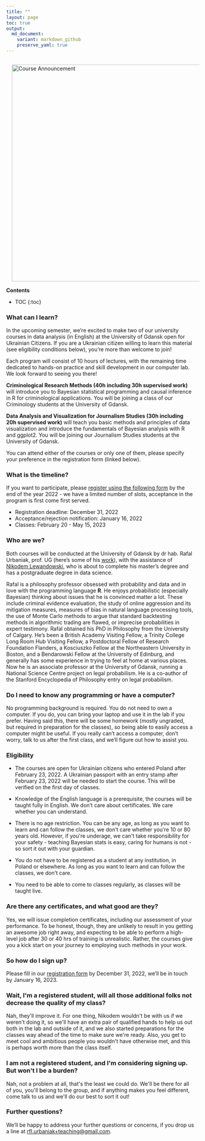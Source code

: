 ```yaml
---
title: ""
layout: page
toc: true
output:
  md_document:
    variant: markdown_github
    preserve_yaml: true
---
```



<img src="https://rfl-urbaniak.github.io/teaching//images/finalFinal.jpg" alt="Course Announcement" width="580" style="float: left; padding: 15px 15px 15px 15px;"/>



**Contents**
* TOC
{:toc}




### What can I learn?

In the upcoming semester, we’re excited to make two of our university courses in data analysis (in English) at the University of Gdansk open for Ukrainian Citizens. If you are a Ukrainian citizen willing to learn this material (see eligibility conditions below), you’re more than welcome to join! 

Each program will consist of 10 hours of lectures, with the remaining time dedicated to hands-on practice and skill development in our computer lab. We look forward to seeing you there!


**Criminological Research Methods (40h including 30h supervised work)**  will introduce you to  Bayesian statistical programming and causal inference in R for criminological applications. You will be joining a class of our Criminology students at the University of Gdansk.

**Data Analysis and Visualization for Journalism Studies (30h including 20h supervised work)** will teach you basic methods and principles of data visualization and introduce the fundamentals of Bayesian analysis with R and ggplot2.  You will be joining our Journalism Studies students at the University of Gdansk. 

You can attend either of the courses or only one of them, please specify your preference in the registration form (linked below). 


### What is the timeline?

If you want to participate, please [register using the following form](https://forms.gle/3Ru5vwe1Fs3tJpyD9) by the end of the year 2022 - we have a limited number of slots, acceptance in the program is first come first served.

- Registration deadline: December 31, 2022
- Acceptance/rejection notification: January 16, 2022
- Classes: February 20 - May 15, 2023 

### Who are we?

Both courses will be conducted at the University of Gdansk by dr hab. Rafal Urbaniak, prof. UG (here’s some of his [work](https://ug.academia.edu/Rafa%C5%82Urbaniak)), with the assistance of 
[Nikodem Lewandowski](https://niklewa.github.io), who is about to complete his master’s degree and has a postgraduate degree in data science.

Rafal is a philosophy professor obsessed with probability and data and in love with the programming language **R**. He enjoys probabilistic 
(especially Bayesian) thinking about issues that he is convinced matter a lot. These include criminal evidence evaluation, the study of online aggression and its mitigation measures, measures of bias in natural language processing tools, the use of Monte Carlo methods to argue that standard backtesting methods in algorithmic trading are flawed, or imprecise probabilities in expert testimony. Rafal obtained his PhD in Philosophy from the University of Calgary. He’s been a British Academy Visiting Fellow, a Trinity College Long Room Hub Visiting Fellow, a Postdoctoral Fellow of Research Foundation Flanders, a Kosciuszko Fellow at the Northeastern University in Boston, and a Bendarowski Fellow at the University of Edinburg, and generally has some experience in trying to feel at home at various places. Now he is an associate professor at the University of Gdansk, running a National Science Centre project on legal probabilism. He is a co-author of the Stanford Encyclopedia of Philosophy entry on legal probabilism.



### Do I need to know any programming or have a computer?

No programming background is required. You do not need to own a computer. If you do, you can bring your laptop and use it in the lab if you prefer. Having said this, there will be some homework (mostly ungraded, but required in preparation for the classes), so being able to easily access a computer might be useful. If you really can’t access a computer, don’t worry, talk to us after the first class, and we’ll figure out how to assist you.


### Eligibility

- The courses are open for Ukrainian citizens who entered Poland after February 23, 2022.  A Ukrainian passport with an entry stamp after February 23, 2022 will be needed to start the course. This will be verified on the first day of classes.

- Knowledge of the English language is a prerequisite, the courses will be taught fully in English. We don’t care about certificates. We care whether you can understand.

- There is no age restriction. You can be any age, as long as you want to learn and can follow the classes, we don’t care whether you’re 10 or 80 years old. However, if you're underage, we can't take responsibility for your safety - teaching Bayesian stats is easy, caring for humans is not - so sort it out with your guardian.

- You do not have to be registered as a student at any institution, in Poland or elsewhere. As long as you want to learn and can follow the classes, we don’t care.

- You need to be able to come to classes regularly, as classes will be taught live.


### Are there any certificates, and what good are they?

Yes, we will issue completion certificates, including our assessment of your performance. To be honest, though, they are unlikely to result in you getting an awesome job right away, and expecting to be able to perform a high-level job after 30 or 40 hrs of training is unrealistic. Rather, the courses give you a kick start on your journey to employing such methods in your work.

### So how do I sign up?

Please fill in our [registration form](https://forms.gle/3Ru5vwe1Fs3tJpyD9) by December 31, 2022, we’ll be in touch by January 16, 2023.

### Wait, I'm a registered student, will all those additional folks not decrease the quality of my class?

Nah, they'll improve it. For one thing, Nikodem wouldn't be with us if we weren't doing it, so we'll have an extra pair of qualified hands to help us out both in the lab and outside of it, and we also started preparations for the classes way ahead of the time to make sure we're ready. Also, you get to meet cool and ambitious people you wouldn't have otherwise met, and this is perhaps worth more than the class itself.


### I am not a registered student, and I'm considering signing up. But won't I be a burden?

Nah, not a problem at all, that's the least we could do. We'll be there for all of you, you'll belong to the group, and if anything makes you feel different, come talk to us and we'll do our best to sort it out!




### Further questions?

We’ll be happy to address your further questions or concerns, if you drop us a line at  <a href="mailto:rfl.urbaniak+teaching@gmail.com">rfl.urbaniak+teaching@gmail.com</a>.
